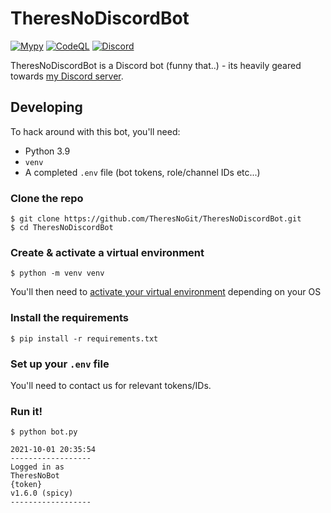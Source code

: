 # TheresNoDiscordBot

[![Mypy](https://github.com/TheresNoGit/TheresNoDiscordBot/actions/workflows/pylint.yml/badge.svg?branch=master)](https://github.com/TheresNoGit/TheresNoDiscordBot/actions/workflows/pylint.yml)
[![CodeQL](https://github.com/TheresNoGit/TheresNoDiscordBot/actions/workflows/codeql-analysis.yml/badge.svg?branch=master)](https://github.com/TheresNoGit/TheresNoDiscordBot/actions/workflows/codeql-analysis.yml)
[![Discord](https://img.shields.io/discord/865055891345506334?logo=discord&logoColor=white)](https://discord.gg/HDkHHRRs)

TheresNoDiscordBot is a Discord bot (funny that..) - its heavily geared towards [my Discord server](https://discord.gg/HDkHHRRs).

## Developing
To hack around with this bot, you'll need:
 - Python 3.9
 - `venv`
 - A completed `.env` file (bot tokens, role/channel IDs etc...)

### Clone the repo
```
$ git clone https://github.com/TheresNoGit/TheresNoDiscordBot.git
$ cd TheresNoDiscordBot
```

### Create & activate a virtual environment
```
$ python -m venv venv
```
You'll then need to [activate your virtual environment](https://docs.python.org/3/tutorial/venv.html#creating-virtual-environments) depending on your OS

### Install the requirements
```
$ pip install -r requirements.txt
```

### Set up your `.env` file
You'll need to contact us for relevant tokens/IDs.

### Run it!
```
$ python bot.py

2021-10-01 20:35:54
------------------
Logged in as
TheresNoBot
{token}
v1.6.0 (spicy)
------------------
```